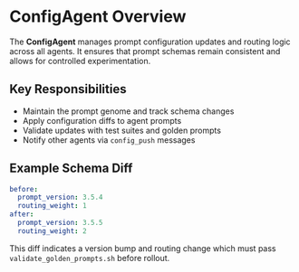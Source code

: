 # ConfigAgent Overview

The **ConfigAgent** manages prompt configuration updates and routing logic across all agents. It ensures that prompt schemas remain consistent and allows for controlled experimentation.

## Key Responsibilities
- Maintain the prompt genome and track schema changes
- Apply configuration diffs to agent prompts
- Validate updates with test suites and golden prompts
- Notify other agents via `config_push` messages

## Example Schema Diff

```yaml
before:
  prompt_version: 3.5.4
  routing_weight: 1
after:
  prompt_version: 3.5.5
  routing_weight: 2
```

This diff indicates a version bump and routing change which must pass `validate_golden_prompts.sh` before rollout.
